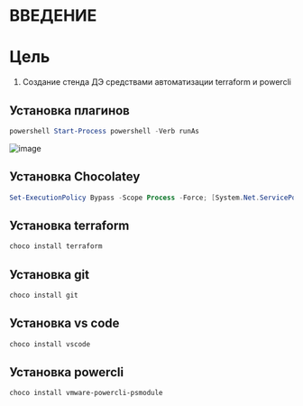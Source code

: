 # ВВЕДЕНИЕ


# Цель
1) Создание стенда ДЭ средствами автоматизации terraform и powercli

## Установка плагинов
```powershell
powershell Start-Process powershell -Verb runAs
```

![image](https://user-images.githubusercontent.com/79700810/154459071-660b7527-0e1c-498b-bcdc-8d4ef30e71de.png)

## Установка Chocolatey 

```powershell
Set-ExecutionPolicy Bypass -Scope Process -Force; [System.Net.ServicePointManager]::SecurityProtocol = [System.Net.ServicePointManager]::SecurityProtocol -bor 3072; iex ((New-Object System.Net.WebClient).DownloadString('https://community.chocolatey.org/install.ps1'))
```
## Установка terraform 
```powershell
choco install terraform
```
## Установка git
```powershell
choco install git
```
## Установка vs code
```powershell
choco install vscode
```
## Установка powercli
```powershell
choco install vmware-powercli-psmodule
```
